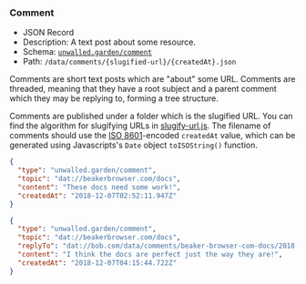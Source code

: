 ### Comment

 - JSON Record
 - Description: A text post about some resource.
 - Schema: [`unwalled.garden/comment`](./comment.json)
 - Path: `/data/comments/{slugified-url}/{createdAt}.json`

Comments are short text posts which are "about" some URL. Comments are threaded, meaning that they have a root subject and a parent comment which they may be replying to, forming a tree structure.

Comments are published under a folder which is the slugified URL. You can find the algorithm for slugifying URLs in [slugify-url.js](slugify-url.js). The filename of comments should use the [ISO 8601](https://tools.ietf.org/html/rfc3339)-encoded `createdAt` value, which can be generated using Javascripts's `Date` object `toISOString()` function.

```json
{
  "type": "unwalled.garden/comment",
  "topic": "dat://beakerbrowser.com/docs",
  "content": "These docs need some work!",
  "createdAt": "2018-12-07T02:52:11.947Z"
}
```

```json
{
  "type": "unwalled.garden/comment",
  "topic": "dat://beakerbrowser.com/docs",
  "replyTo": "dat://bob.com/data/comments/beaker-browser-com-docs/2018-12-07T02:52:11.947Z.json",
  "content": "I think the docs are perfect just the way they are!",
  "createdAt": "2018-12-07T04:15:44.722Z"
}
```